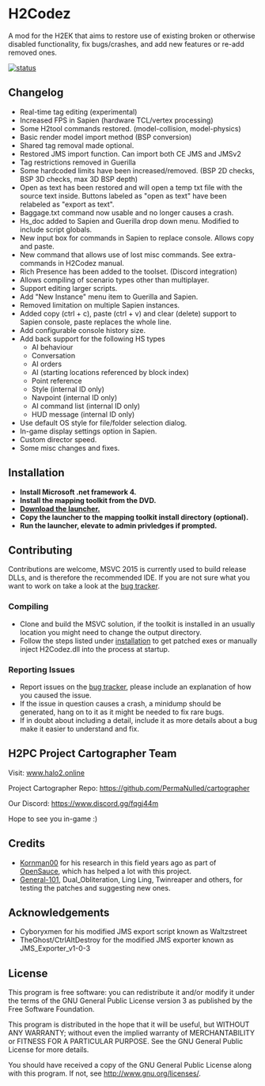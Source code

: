 # H2Codez
A mod for the H2EK that aims to restore use of existing broken or otherwise disabled functionality,
fix bugs/crashes, and add new features or re-add removed ones.

[![status](https://ci.appveyor.com/api/projects/status/github/Project-Cartographer/H2Codez?branch=H2OS_EK&svg=true)](https://ci.appveyor.com/project/num0005/h2codez-0w3n8)

## Changelog ##
* Real-time tag editing (experimental)
* Increased FPS in Sapien (hardware TCL/vertex processing)
* Some H2tool commands restored. (model-collision, model-physics)
* Basic render model import method (BSP conversion)
* Shared tag removal made optional.
* Restored JMS import function. Can import both CE JMS and JMSv2
* Tag restrictions removed in Guerilla
* Some hardcoded limits have been increased/removed. (BSP 2D checks, BSP 3D checks, max 3D BSP depth)
* Open as text has been restored and will open a temp txt file with the source text inside. Buttons labeled as "open as text" have been relabeled as "export as text".
* Baggage.txt command now usable and no longer causes a crash.
* Hs_doc added to Sapien and Guerilla drop down menu. Modified to include script globals.
* New input box for commands in Sapien to replace console. Allows copy and paste.
* New command that allows use of lost misc commands. See extra-commands in H2Codez manual.
* Rich Presence has been added to the toolset. (Discord integration)
* Allows compiling of scenario types other than multiplayer.
* Support editing larger scripts.
* Add "New Instance" menu item to Guerilla and Sapien.
* Removed limitation on multiple Sapien instances.
* Added copy (ctrl + c), paste (ctrl + v) and clear (delete) support to Sapien console, paste replaces the whole line.
* Add configurable console history size.
* Add back support for the following HS types
  * AI behaviour
  * Conversation
  * AI orders
  * AI (starting locations referenced by block index)
  * Point reference
  * Style (internal ID only)
  * Navpoint (internal ID only)
  * AI command list (internal ID only)
  * HUD message (internal ID only)
* Use default OS style for file/folder selection dialog.
* In-game display settings option in Sapien.
* Custom director speed.
* Some misc changes and fixes.

## Installation
* __Install Microsoft .net framework 4.__
* __Install the mapping toolkit from the DVD.__
* __[Download the launcher.](https://ci.appveyor.com/api/projects/num0005/h2-toolkit-launcher/artifacts/Launcher/bin/Release/H2CodezLauncher.exe
)__
* __Copy the launcher to the mapping toolkit install directory (optional).__
* __Run the launcher, elevate to admin privledges if prompted.__

## Contributing ##
Contributions are welcome, MSVC 2015 is currently used to build release DLLs, and is therefore the recommended IDE.
If you are not sure what you want to work on take a look at the [bug tracker](https://github.com/Project-Cartographer/H2Codez/issues).
### Compiling ###
* Clone and build the MSVC solution, if the toolkit is installed in an usually location you might need to change the output directory.
* Follow the steps listed under [installation](#installation) to get patched exes or manually inject H2Codez.dll into the process at startup.
### Reporting Issues ###
* Report issues on the [bug tracker](https://github.com/Project-Cartographer/H2Codez/issues/new), please include an explanation of how you caused the issue.
* If the issue in question causes a crash, a minidump should be generated, hang on to it as it might be needed to fix rare bugs.
* If in doubt about including a detail, include it as more details about a bug make it easier to understand and fix.

## H2PC Project Cartographer Team ##
Visit: www.halo2.online 

Project Cartographer Repo: https://github.com/PermaNulled/cartographer

Our Discord: https://www.discord.gg/fqgj44m

Hope to see you in-game :)

## Credits ##
* [Kornman00](https://github.com/KornnerStudios) for his research in this field years ago as part of [OpenSauce](https://bitbucket.org/KornnerStudios/opensauce-release/wiki/Home), which has helped a lot with this project.
* [General-101](https://github.com/General-101), Dual_Obliteration, Ling Ling, Twinreaper and others, for testing the patches and suggesting new ones.

## Acknowledgements ##
* Cyboryxmen for his modified JMS export script known as Waltzstreet 
* TheGhost/CtrlAltDestroy for the modified JMS exporter known as JMS_Exporter_v1-0-3

## License ##
This program is free software: you can redistribute it and/or modify
it under the terms of the GNU General Public License version 3 as published by
the Free Software Foundation.

This program is distributed in the hope that it will be useful,
but WITHOUT ANY WARRANTY; without even the implied warranty of
MERCHANTABILITY or FITNESS FOR A PARTICULAR PURPOSE.  See the
GNU General Public License for more details.

You should have received a copy of the GNU General Public License
along with this program.  If not, see http://www.gnu.org/licenses/.
